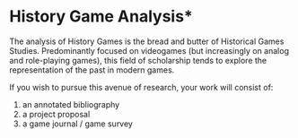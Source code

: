 # History Game Analysis\*

The analysis of History Games is the bread and butter of Historical Games Studies. Predominantly focused on videogames (but increasingly on analog and role-playing games), this field of scholarship tends to explore the representation of the past in modern games.&#x20;

If you wish to pursue this avenue of research, your work will consist of:

1. an annotated bibliography
2. a project proposal
3. a game journal / game survey
